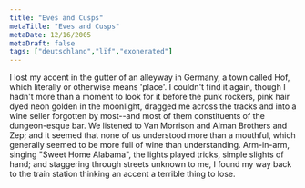 ```yaml
---
title: "Eves and Cusps"
metaTitle: "Eves and Cusps"
metaDate: 12/16/2005
metaDraft: false
tags: ["deutschland","lïf","exonerated"]
---
```


I lost my accent in the gutter of an alleyway in Germany, a town called Hof, which literally or otherwise means 'place'. I couldn't find it again, though I hadn't more than a moment to look for it before the punk rockers, pink hair dyed neon golden in the moonlight, dragged me across the tracks and into a wine seller forgotten by most--and most of them constituents of the dungeon-esque bar. We listened to Van Morrison and Alman Brothers and Zep; and it seemed that none of us understood more than a mouthful, which generally seemed to be more full of wine than understanding. Arm-in-arm, singing "Sweet Home Alabama", the lights played tricks, simple slights of hand; and staggering through streets unknown to me, I found my way back to the train station thinking an accent a terrible thing to lose.